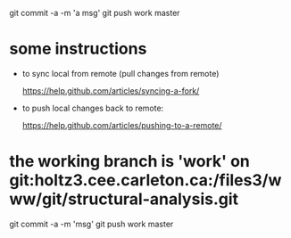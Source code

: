    git commit -a -m 'a msg'
   git push work master


# some instructions

* to sync local from remote (pull changes from remote)

  https://help.github.com/articles/syncing-a-fork/

* to push local changes back to remote:

  https://help.github.com/articles/pushing-to-a-remote/

# the working branch is 'work' on git:holtz3.cee.carleton.ca:/files3/www/git/structural-analysis.git

  git commit -a -m 'msg'
  git push work master
